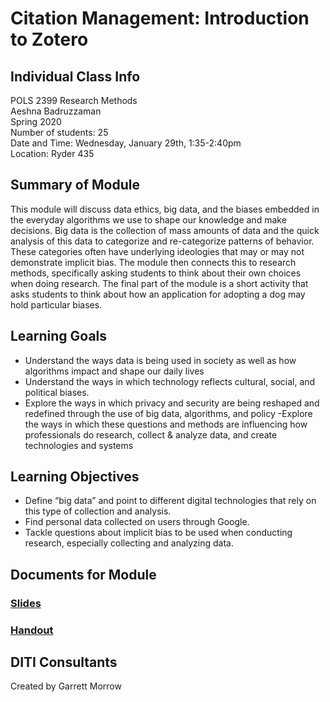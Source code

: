 # Citation Management: Introduction to Zotero

## Individual Class Info
POLS 2399 Research Methods
<br>
Aeshna Badruzzaman
<br>
Spring 2020
<br>
Number of students: 25
<br>
Date and Time: Wednesday, January 29th, 1:35-2:40pm
<br>
Location: Ryder 435

## Summary of Module
This module will discuss data ethics, big data, and the biases embedded in the everyday algorithms we use to shape our knowledge and make decisions. Big data is the collection of mass amounts of data and the quick analysis of this data to categorize and re-categorize patterns of behavior. These categories often have underlying ideologies that may or may not demonstrate implicit bias. The module then connects this to research methods, specifically asking students to think about their own choices when doing research. The final part of the module is a short activity that asks students to think about how an application for adopting a dog may hold particular biases.

## Learning Goals
- Understand the ways data is being used in society as well as how algorithms impact and shape our daily lives
- Understand the ways in which technology reflects cultural, social, and political biases.
- Explore the ways in which privacy and security are being reshaped and redefined through the use of big data, algorithms, and policy
 -Explore the ways in which these questions and methods are influencing how professionals do research, collect & analyze data, and create technologies and systems

## Learning Objectives
- Define “big data” and point to different digital technologies that rely on this type of collection and analysis.
- Find personal data collected on users through Google.
- Tackle questions about implicit bias to be used when conducting research, especially collecting and analyzing data.

## Documents for Module

### [Slides](https://github.com/NULabNortheastern/digitalassignmentshowcase/blob/master/data_ethics/research_methods-spring2020-badruzzaman/slides.pdf)

### [Handout](https://github.com/NULabNortheastern/digitalassignmentshowcase/blob/master/data_ethics/research_methods-spring2020-badruzzaman/handout-adopt-or-not.pdf)

## DITI Consultants
Created by Garrett Morrow
